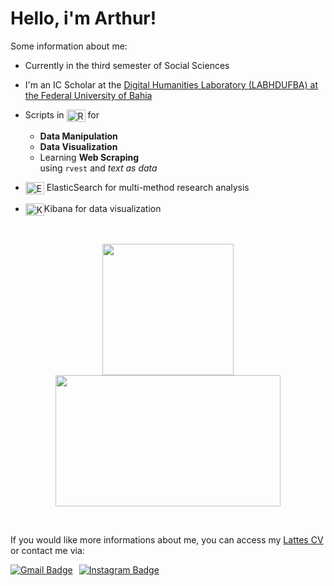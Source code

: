 # Hello, i'm **Arthur**!

Some information about me:

- Currently in the third semester of Social Sciences

- I'm an IC Scholar at the [Digital Humanities Laboratory (LABHDUFBA) at the Federal University of Bahia](https://labhdufba.github.io/)

- Scripts in <img src="https://cdn.jsdelivr.net/gh/devicons/devicon@latest/icons/r/r-original.svg" alt="R Logo" style="vertical-align: middle; height: 20px; width: 30px;"> for

  - **Data Manipulation**
  - **Data Visualization**
  - Learning **Web Scraping** <br>using `rvest` and *text as data*

- <img src="https://cdn.jsdelivr.net/gh/devicons/devicon/icons/elasticsearch/elasticsearch-original.svg" alt="Elasticsearch Logo" style="vertical-align: middle; height: 20px; width: 30px;"> ElasticSearch for multi-method research analysis

- <img src="https://cdn.jsdelivr.net/gh/devicons/devicon@latest/icons/kibana/kibana-original.svg" alt="Kibana Logo" style="vertical-align: middle; height: 20px; width: 30px;">Kibana for data visualization

<p></p>
<p>&nbsp;</p>
<div align="center">

<a href="https://github.com/tutzlima"> </a>
<img align="center" height="210em" src="https://github-readme-stats.vercel.app/api?username=tutzlima&theme=github_dark&show_icons=true"/>
<img align="center" height="210em" width="360em" src="https://github-readme-stats.vercel.app/api/top-langs/?username=tutzlima&theme=github_dark&show_icons=true"/>
</div>
<p></p>
<div>
  <p>&nbsp;</p> <!-- Space -->
  <p>If you would like more informations about me, you can access my <a href="https://lattes.cnpq.br/2709096118053654" target="_blank">Lattes CV</a> or contact me via:</p>

<a href="mailto:arthurlimareserva@gmail.com" style="float: left; margin-right: 10px;"> <!-- Gmail -->
<img src="https://img.shields.io/badge/-Gmail-%23333?style=for-the-badge&logo=gmail&logoColor=white" alt="Gmail Badge">
</a>

<a href="https://www.instagram.com/tutzlima" target="_blank" style="float: left; margin-right: 10px;"> <!-- Instagram -->
<img src="https://img.shields.io/badge/Instagram-E4405F?style=for-the-badge&logo=instagram&logoColor=white" alt="Instagram Badge">
</a>

</div>
